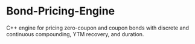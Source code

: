 # Bond-Pricing-Engine
C++ engine for pricing zero-coupon and coupon bonds with discrete and continuous compounding, YTM recovery, and duration.
